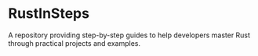 # RustInSteps
A repository providing step-by-step guides to help developers master Rust through practical projects and examples.
